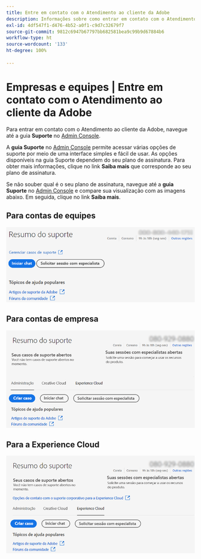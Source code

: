 ```yaml
---
title: Entre em contato com o Atendimento ao cliente da Adobe
description: Informações sobre como entrar em contato com o Atendimento ao cliente da Adobe para clientes de empresas e equipes da Experience Cloud.
exl-id: 4df547f1-d476-4b52-a0f1-c9d7c32679f7
source-git-commit: 9812c6947b67797bb682581bea9c99b9d67884b6
workflow-type: ht
source-wordcount: '133'
ht-degree: 100%

---
```


# Empresas e equipes | Entre em contato com o Atendimento ao cliente da Adobe

Para entrar em contato com o Atendimento ao cliente da Adobe, navegue até a guia **Suporte** no [Admin Console](https://adminconsole.adobe.com/).

A **guia Suporte** no [Admin Console](https://adminconsole.adobe.com/) permite acessar várias opções de suporte por meio de uma interface simples e fácil de usar. As opções disponíveis na guia Suporte dependem do seu plano de assinatura. Para obter mais informações, clique no link **Saiba mais** que corresponde ao seu plano de assinatura.

Se não souber qual é o seu plano de assinatura, navegue até a **guia Suporte** no [Admin Console](https://adminconsole.adobe.com/) e compare sua visualização com as imagens abaixo. Em seguida, clique no link **Saiba mais**.

## Para contas de equipes

![imagem de equipe](assets/team.png)

<!--
[Learn more](https://helpx.adobe.com/enterprise/using/support-for-teams.html)
-->

## Para contas de empresa

![imagem de equipe](assets/enterprise.png)

<!--
[Learn more](https://helpx.adobe.com/enterprise/using/support-for-enterprise.html)
-->

## Para a Experience Cloud

![imagem de equipe](assets/ec.png)

<!--
[Learn more](https://www.adobe.com/go/ac_ec_not_supported_en)
-->
